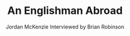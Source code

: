 ---
title: An Englishman Abroad
subtitle: Jordan McKenzie Interviewed by Brian Robinson
description: "Publisher: Camberwell Press, 2016\nDesign: Oliver Boulton\nEditor: Brian Robinson Digital download, 4pp.\nDownloadable PDF, 210 × 297mm"
layout: project
---